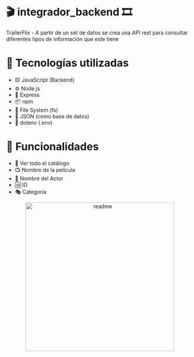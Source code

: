 # 🎬 integrador_backend 🎞️
TrailerFlix - A partir de un set de datos se crea una API rest para consultar diferentes tipos de información que este tiene

# 🚀 Tecnologías utilizadas

- 🟨 JavaScript (Backend)
- ⚙️ Node.js
- 🚂 Express
- 📦 npm
- 📁 File System (fs)
- 🧾 JSON (como base de datos)
- 🔐 dotenv (.env)

# 🔎 Funcionalidades

- 📄 Ver todo el catálogo
- 📺 Nombre de la película
- 💃 Nombre del Actor
- 🆔 ID
- 🎭 Categoría

<p align="center">
  <img src="https://github.com/licette32/Back-dev/blob/main/imagen.png" alt="readme" width="400"/>
</p>
